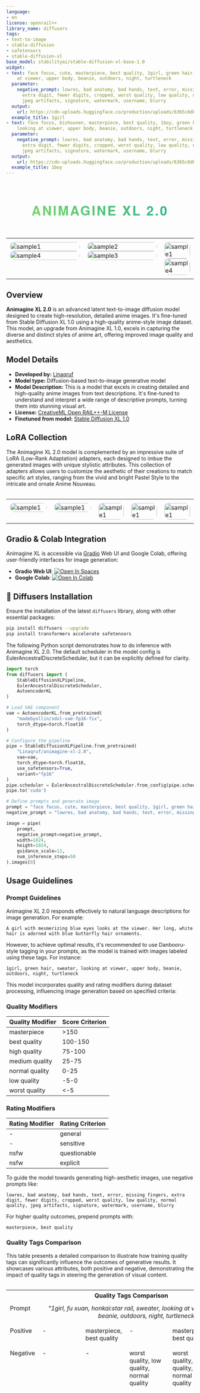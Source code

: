 ```yaml
---
language:
- en
license: openrail++
library_name: diffusers
tags:
- text-to-image
- stable-diffusion
- safetensors
- stable-diffusion-xl
base_model: stabilityai/stable-diffusion-xl-base-1.0
widget:
- text: face focus, cute, masterpiece, best quality, 1girl, green hair, sweater, looking
    at viewer, upper body, beanie, outdoors, night, turtleneck
  parameter:
    negative_prompt: lowres, bad anatomy, bad hands, text, error, missing fingers,
      extra digit, fewer digits, cropped, worst quality, low quality, normal quality,
      jpeg artifacts, signature, watermark, username, blurry
  output:
    url: https://cdn-uploads.huggingface.co/production/uploads/6365c8dbf31ef76df4042821/cR_r0k0CSapphAaFrkN1h.png
  example_title: 1girl
- text: face focus, bishounen, masterpiece, best quality, 1boy, green hair, sweater,
    looking at viewer, upper body, beanie, outdoors, night, turtleneck
  parameter:
    negative_prompt: lowres, bad anatomy, bad hands, text, error, missing fingers,
      extra digit, fewer digits, cropped, worst quality, low quality, normal quality,
      jpeg artifacts, signature, watermark, username, blurry
  output:
    url: https://cdn-uploads.huggingface.co/production/uploads/6365c8dbf31ef76df4042821/EteXoZZN4SwlkqfbPpNak.png
  example_title: 1boy
---
```


<style>
  .title-container {
    display: flex;
    justify-content: center;
    align-items: center;
    height: 100vh; /* Adjust this value to position the title vertically */
  }
  
  .title {
    font-size: 2.5em;
    text-align: center;
    color: #333;
    font-family: 'Helvetica Neue', sans-serif;
    text-transform: uppercase;
    letter-spacing: 0.1em;
    padding: 0.5em 0;
    background: transparent;
  }
  
  .title span {
    background: -webkit-linear-gradient(45deg, #7ed56f, #28b485);
    -webkit-background-clip: text;
    -webkit-text-fill-color: transparent;
  }
  
  .custom-table {
    table-layout: fixed;
    width: 100%;
    border-collapse: collapse;
    margin-top: 2em;
  }
  
  .custom-table td {
    width: 50%;
    vertical-align: top;
    padding: 10px;
    box-shadow: 0px 0px 0px 0px rgba(0, 0, 0, 0.15);
  }

  .custom-image-container {
    position: relative;
    width: 100%;
    margin-bottom: 0em;
    overflow: hidden;
    border-radius: 10px;
    transition: transform .7s;
    /* Smooth transition for the container */
  }

  .custom-image-container:hover {
    transform: scale(1.05);
    /* Scale the container on hover */
  }

  .custom-image {
    width: 100%;
    height: auto;
    object-fit: cover;
    border-radius: 10px;
    transition: transform .7s;
    margin-bottom: 0em;
  }

  .nsfw-filter {
    filter: blur(8px); /* Apply a blur effect */
    transition: filter 0.3s ease; /* Smooth transition for the blur effect */
  }

  .custom-image-container:hover .nsfw-filter {
    filter: none; /* Remove the blur effect on hover */
  }
  
  .overlay {
    position: absolute;
    bottom: 0;
    left: 0;
    right: 0;
    color: white;
    width: 100%;
    height: 40%;
    display: flex;
    flex-direction: column;
    justify-content: center;
    align-items: center;
    font-size: 1vw;
    font-style: bold;
    text-align: center;
    opacity: 0;
    /* Keep the text fully opaque */
    background: linear-gradient(0deg, rgba(0, 0, 0, 0.8) 60%, rgba(0, 0, 0, 0) 100%);
    transition: opacity .5s;
  }
  .custom-image-container:hover .overlay {
    opacity: 1;
    /* Make the overlay always visible */
  }
  .overlay-text {
    background: linear-gradient(45deg, #7ed56f, #28b485);
    -webkit-background-clip: text;
    color: transparent;
    /* Fallback for browsers that do not support this effect */
    text-shadow: 2px 2px 4px rgba(0, 0, 0, 0.7);
    /* Enhanced text shadow for better legibility */
    
  .overlay-subtext {
    font-size: 0.75em;
    margin-top: 0.5em;
    font-style: italic;
  }
    
  .overlay,
  .overlay-subtext {
    text-shadow: 2px 2px 4px rgba(0, 0, 0, 0.5);
  }
    
</style>

<h1 class="title">
  <span>Animagine XL 2.0</span>
</h1>
<table class="custom-table">
  <tr>
    <td>
      <div class="custom-image-container">
        <img class="custom-image" src="https://cdn-uploads.huggingface.co/production/uploads/6365c8dbf31ef76df4042821/fmkK9WYAPgwbrDcKOybBZ.png" alt="sample1">
      </div>
      <div class="custom-image-container">
        <img class="custom-image" src="https://cdn-uploads.huggingface.co/production/uploads/6365c8dbf31ef76df4042821/TFaH_13XbFh0_NSn4Tzav.png" alt="sample4">
      </div>
    </td>
    <td>
      <div class="custom-image-container">
        <img class="custom-image" src="https://cdn-uploads.huggingface.co/production/uploads/6365c8dbf31ef76df4042821/twkZ4xvmUBTWZZ88DG0v-.png" alt="sample2">
      </div>
      <div class="custom-image-container">
        <img class="custom-image" src="https://cdn-uploads.huggingface.co/production/uploads/6365c8dbf31ef76df4042821/5LyRRqLwt73u-eOy1HZ_7.png" alt="sample3">
    </td>
    <td>
      <div class="custom-image-container">
        <img class="custom-image" src="https://cdn-uploads.huggingface.co/production/uploads/6365c8dbf31ef76df4042821/f8aLXc_Slewo7iVxlE246.png" alt="sample1">
      </div>
      <div class="custom-image-container">
        <img class="custom-image" src="https://cdn-uploads.huggingface.co/production/uploads/6365c8dbf31ef76df4042821/PYI5I7VR_zdEZUidn8fIr.png" alt="sample4">
      </div>
    </td>
  </tr>
</table>

## Overview 

**Animagine XL 2.0** is an advanced latent text-to-image diffusion model designed to create high-resolution, detailed anime images. It's fine-tuned from Stable Diffusion XL 1.0 using a high-quality anime-style image dataset. This model, an upgrade from Animagine XL 1.0, excels in capturing the diverse and distinct styles of anime art, offering improved image quality and aesthetics.

## Model Details

- **Developed by:** [Linaqruf](https://github.com/Linaqruf)
- **Model type:** Diffusion-based text-to-image generative model
- **Model Description:** This is a model that excels in creating detailed and high-quality anime images from text descriptions. It's fine-tuned to understand and interpret a wide range of descriptive prompts, turning them into stunning visual art.
- **License:** [CreativeML Open RAIL++-M License](https://huggingface.co/stabilityai/stable-diffusion-2/blob/main/LICENSE-MODEL)
- **Finetuned from model:** [Stable Diffusion XL 1.0](https://huggingface.co/stabilityai/stable-diffusion-xl-base-1.0)

## LoRA Collection

The Animagine XL 2.0 model is complemented by an impressive suite of LoRA (Low-Rank Adaptation) adapters, each designed to imbue the generated images with unique stylistic attributes. This collection of adapters allows users to customize the aesthetic of their creations to match specific art styles, ranging from the vivid and bright Pastel Style to the intricate and ornate Anime Nouveau. 

<table class="custom-table">
  <tr>
    <td>
      <div class="custom-image-container">
        <a href="https://huggingface.co/Linaqruf/style-enhancer-xl-lora">
          <img class="custom-image" src="https://cdn-uploads.huggingface.co/production/uploads/6365c8dbf31ef76df4042821/7k2c5pW6zMpOiuW9kVsrs.png" alt="sample1">
          <div class="overlay"> Style Enhancer </div>
        </a>
      </div>
    </td>
    <td>
      <div class="custom-image-container">
        <a href="https://huggingface.co/Linaqruf/anime-detailer-xl-lora">
          <img class="custom-image" src="https://cdn-uploads.huggingface.co/production/uploads/6365c8dbf31ef76df4042821/2yAWKA84ux1wfzaMD3cNu.png" alt="sample1">
          <div class="overlay"> Anime Detailer </div>
        </a>
      </div>
    </td>
    <td>
      <div class="custom-image-container">
        <a href="https://huggingface.co/Linaqruf/sketch-style-xl-lora">
          <img class="custom-image" src="https://cdn-uploads.huggingface.co/production/uploads/6365c8dbf31ef76df4042821/Iv6h6wC4HTq0ue5UABe_W.png" alt="sample1">
          <div class="overlay"> Sketch Style </div>
        </a>
      </div>
    </td>
    <td>
      <div class="custom-image-container">
        <a href="https://huggingface.co/Linaqruf/pastel-style-xl-lora">
          <img class="custom-image" src="https://cdn-uploads.huggingface.co/production/uploads/6365c8dbf31ef76df4042821/0Bu6fj33VHC2rTXoD-anR.png" alt="sample1">
          <div class="overlay"> Pastel Style </div>
        </a>
      </div>
    </td>
    <td>
      <div class="custom-image-container">
        <a href="https://huggingface.co/Linaqruf/anime-nouveau-xl-lora">
          <img class="custom-image" src="https://cdn-uploads.huggingface.co/production/uploads/6365c8dbf31ef76df4042821/Mw_U_1VcrcBGt-i6Lu06d.png" alt="sample1">
          <div class="overlay"> Anime Nouveau </div>
        </a>
      </div>
    </td>
  </tr>
</table>

## Gradio & Colab Integration

Animagine XL is accessible via [Gradio](https://github.com/gradio-app/gradio) Web UI and Google Colab, offering user-friendly interfaces for image generation:

- **Gradio Web UI**: [![Open In Spaces](https://camo.githubusercontent.com/00380c35e60d6b04be65d3d94a58332be5cc93779f630bcdfc18ab9a3a7d3388/68747470733a2f2f696d672e736869656c64732e696f2f62616467652f25463025394625413425393725323048756767696e67253230466163652d5370616365732d626c7565)](https://huggingface.co/spaces/Linaqruf/Animagine-XL)
- **Google Colab**: [![Open In Colab](https://colab.research.google.com/assets/colab-badge.svg)](https://colab.research.google.com/#fileId=https%3A//huggingface.co/Linaqruf/animagine-xl/blob/main/Animagine_XL_demo.ipynb)

## 🧨 Diffusers Installation

Ensure the installation of the latest `diffusers` library, along with other essential packages:

```bash
pip install diffusers --upgrade
pip install transformers accelerate safetensors
```

The following Python script demonstrates how to do inference with Animagine XL 2.0. The default scheduler in the model config is EulerAncestralDiscreteScheduler, but it can be explicitly defined for clarity.

```py
import torch
from diffusers import (
    StableDiffusionXLPipeline, 
    EulerAncestralDiscreteScheduler,
    AutoencoderKL
)

# Load VAE component
vae = AutoencoderKL.from_pretrained(
    "madebyollin/sdxl-vae-fp16-fix", 
    torch_dtype=torch.float16
)

# Configure the pipeline
pipe = StableDiffusionXLPipeline.from_pretrained(
    "Linaqruf/animagine-xl-2.0", 
    vae=vae,
    torch_dtype=torch.float16, 
    use_safetensors=True, 
    variant="fp16"
)
pipe.scheduler = EulerAncestralDiscreteScheduler.from_config(pipe.scheduler.config)
pipe.to('cuda')

# Define prompts and generate image
prompt = "face focus, cute, masterpiece, best quality, 1girl, green hair, sweater, looking at viewer, upper body, beanie, outdoors, night, turtleneck"
negative_prompt = "lowres, bad anatomy, bad hands, text, error, missing fingers, extra digit, fewer digits, cropped, worst quality, low quality, normal quality, jpeg artifacts, signature, watermark, username, blurry"

image = pipe(
    prompt, 
    negative_prompt=negative_prompt, 
    width=1024,
    height=1024,
    guidance_scale=12,
    num_inference_steps=50
).images[0]

```

## Usage Guidelines

### Prompt Guidelines

Animagine XL 2.0 responds effectively to natural language descriptions for image generation. For example:
```
A girl with mesmerizing blue eyes looks at the viewer. Her long, white hair is adorned with blue butterfly hair ornaments.
```

However, to achieve optimal results, it's recommended to use Danbooru-style tagging in your prompts, as the model is trained with images labeled using these tags. For instance:
```
1girl, green hair, sweater, looking at viewer, upper body, beanie, outdoors, night, turtleneck
```

This model incorporates quality and rating modifiers during dataset processing, influencing image generation based on specified criteria:


### Quality Modifiers

| Quality Modifier | Score Criterion |
| ---------------- | --------------- |
| masterpiece      | >150            |
| best quality     | 100-150         |
| high quality     | 75-100          |
| medium quality   | 25-75           |
| normal quality   | 0-25            |
| low quality      | -5-0            |
| worst quality    | <-5             |

### Rating Modifiers

| Rating Modifier | Rating Criterion |
| --------------- | ---------------- |
| -               | general          |
| -               | sensitive        |
| nsfw            | questionable     |
| nsfw            | explicit         |

To guide the model towards generating high-aesthetic images, use negative prompts like:

```
lowres, bad anatomy, bad hands, text, error, missing fingers, extra digit, fewer digits, cropped, worst quality, low quality, normal quality, jpeg artifacts, signature, watermark, username, blurry
```
For higher quality outcomes, prepend prompts with:

```
masterpiece, best quality
```

### Quality Tags Comparison

This table presents a detailed comparison to illustrate how training quality tags can significantly influence the outcomes of generative results. It showcases various attributes, both positive and negative, demonstrating the impact of quality tags in steering the generation of visual content.

<table class="custom-table">
    <tr>
        <th colspan="6" align="center"> Quality Tags Comparison </th>
    </tr>
        <tr>
            <td colspan="1">Prompt</td>
            <td colspan="5" align="center" style="font-style: italic">"1girl, fu xuan, honkai:star rail, sweater, looking at viewer, upper body, beanie, outdoors, night, turtleneck"</td>
        </tr>
    <tr>
        <td>Positive</td>
        <td>-</td>
        <td>masterpiece, best quality</td>
        <td>-</td>
        <td>masterpiece, best quality</td>
        <td>masterpiece, best quality</td>
    </tr>
    <tr>
        <td>Negative</td>
        <td>-</td>
        <td>-</td>
        <td>worst quality, low quality, normal quality</td>
        <td>worst quality, low quality, normal quality</td>
        <td>lowres, bad anatomy, bad hands, text, error, missing fingers, extra digit, fewer digits, cropped, worst quality, low quality, normal quality, jpeg artifacts, signature, watermark, username, blurry</td>
    </tr>
    <tr>
        <td></td>
        <td>
            <div class="custom-image-container">
                <a href="https://cdn-uploads.huggingface.co/production/uploads/6365c8dbf31ef76df4042821/6Jgm3iii23ZMHVAJcR02u.png" target="_blank">
                    <img class="custom-image" src="https://cdn-uploads.huggingface.co/production/uploads/6365c8dbf31ef76df4042821/6Jgm3iii23ZMHVAJcR02u.png" alt="Comparison 1">
                </a>
            </div>
        </td>
        <td>
            <div class="custom-image-container">
                <a href="https://cdn-uploads.huggingface.co/production/uploads/6365c8dbf31ef76df4042821/vLYdEN3u5GnIaTDiPT-Nw.png" target="_blank">
                    <img class="custom-image" src="https://cdn-uploads.huggingface.co/production/uploads/6365c8dbf31ef76df4042821/vLYdEN3u5GnIaTDiPT-Nw.png" alt="Comparison 2">
                </a>
            </div>
        </td>
        <td>
            <div class="custom-image-container">
                <a href="https://cdn-uploads.huggingface.co/production/uploads/6365c8dbf31ef76df4042821/4jw_6xjEWmcqwPNFp6ktC.png" target="_blank">
                    <img class="custom-image" src="https://cdn-uploads.huggingface.co/production/uploads/6365c8dbf31ef76df4042821/4jw_6xjEWmcqwPNFp6ktC.png" alt="Comparison 3">
                </a>
            </div>
        </td>
        <td>
            <div class="custom-image-container">
                <a href="https://cdn-uploads.huggingface.co/production/uploads/6365c8dbf31ef76df4042821/x7SNaPLKJXm1ZtoKIYiHs.png" target="_blank">
                    <img class="custom-image" src="https://cdn-uploads.huggingface.co/production/uploads/6365c8dbf31ef76df4042821/x7SNaPLKJXm1ZtoKIYiHs.png" alt="Comparison 4">
                </a>
            </div>
        </td>
        <td>
            <div class="custom-image-container">
                <a href="https://cdn-uploads.huggingface.co/production/uploads/6365c8dbf31ef76df4042821/5HnkLvrahnqdL28_GegxI.png" target="_blank">
                    <img class="custom-image" src="https://cdn-uploads.huggingface.co/production/uploads/6365c8dbf31ef76df4042821/5HnkLvrahnqdL28_GegxI.png" alt="Comparison 5">
                </a>
            </div>
        </td>
    </tr>

</table>

## Examples
<table class="custom-table">
  <tr>
    <td>
      <div class="custom-image-container">
        <img class="custom-image" src="https://cdn-uploads.huggingface.co/production/uploads/6365c8dbf31ef76df4042821/m6BGzrJgYTb9QrZprVAqZ.png" alt="sample1">
        <div class="overlay" style="font-size: 1vw; font-style: bold;"> Twilight Contemplation <div class="overlay-subtext" style="font-size: 0.75em; font-style: italic;">"Stelle, Amidst Shooting Stars and Mountain Silhouettes"</div>
        </div>
      </div>
    </td>
  </tr>
</table>

<details>
  <summary>Generation Parameter</summary>
  <pre>
{
  "prompt": "cinematic photo (masterpiece), (best quality), (ultra-detailed), stelle, honkai: star rail, official art, 1girl, solo, gouache, starry sky, mountain, long hair, hoodie, shorts, sneakers, yellow eyes, tsurime, sitting on a rock, stargazing, milky way, shooting star, tranquil night., illustration, disheveled hair, detailed eyes, perfect composition, moist skin, intricate details, earrings . 35mm photograph, film, bokeh, professional, 4k, highly detailed",
  "negative_prompt": "drawing, painting, crayon, sketch, graphite, impressionist, noisy, blurry, soft, deformed, uglylongbody, lowres, bad anatomy, bad hands, missing fingers, pubic hair, extra digit, fewer digits, cropped, worst quality, low quality",
  "resolution": "832 x 1216",
  "guidance_scale": 12,
  "num_inference_steps": 50,
  "seed": 1082676886,
  "sampler": "Euler a",
  "enable_lcm": false,
  "sdxl_style": "Photographic",
  "quality_tags": "Heavy",
  "refine_prompt": false,
  "use_lora": null,
  "use_upscaler": {
    "upscale_method": "nearest-exact",
    "upscaler_strength": 0.55,
    "upscale_by": 1.5,
    "new_resolution": "1248 x 1824"
  },
  "datetime": "2023-11-25 06:42:21.342459"
}
  </pre>
</details>

<table class="custom-table">
  <tr>
    <td>
      <div class="custom-image-container">
        <img class="custom-image" src="https://cdn-uploads.huggingface.co/production/uploads/6365c8dbf31ef76df4042821/7f6BZyn1m30qHWFNLA8jM.png" alt="sample1">
        <div class="overlay" style="font-size: 1vw; font-style: bold;"> Serenade in Sunlight <div class="overlay-subtext" style="font-size: 0.75em; font-style: italic;">"Caelus, immersed in music, strums his guitar in a room bathed in soft afternoon light."</div>
        </div>
      </div>
    </td>
  </tr>
</table>

<details>
  <summary>Generation Parameter</summary>
  <pre>
{
  "prompt": "cinematic photo (masterpiece), (best quality), (ultra-detailed),  caelus, honkai: star rail, 1boy, solo, playing guitar, living room, grey hair, short hair, yellow eyes, downturned eyes, passionate expression, casual clothes, acoustic guitar, sheet music stand, carpet, couch, window, sitting pose, strumming guitar, eyes closed., illustration, disheveled hair, detailed eyes, perfect composition, moist skin, intricate details, earrings . 35mm photograph, film, bokeh, professional, 4k, highly detailed",
  "negative_prompt": "drawing, painting, crayon, sketch, graphite, impressionist, noisy, blurry, soft, deformed, uglylongbody, lowres, bad anatomy, bad hands, missing fingers, pubic hair, extra digit, fewer digits, cropped, worst quality, low quality",
  "resolution": "1216 x 832",
  "guidance_scale": 12,
  "num_inference_steps": 50,
  "seed": 1521939308,
  "sampler": "Euler a",
  "enable_lcm": false,
  "sdxl_style": "Photographic",
  "quality_tags": "Heavy",
  "refine_prompt": true,
  "use_lora": null,
  "use_upscaler": {
    "upscale_method": "nearest-exact",
    "upscaler_strength": 0.55,
    "upscale_by": 1.5,
    "new_resolution": "1824 x 1248"
  },
  "datetime": "2023-11-25 07:08:39.622020"
}
  </pre>
</details>

<table class="custom-table">
  <tr>
    <td>
      <div class="custom-image-container">
        <img class="custom-image" src="https://cdn-uploads.huggingface.co/production/uploads/6365c8dbf31ef76df4042821/eedrvT_hQjVb4rz5CmwOq.png" alt="sample1">
        <div class="overlay" style="font-size: 1vw; font-style: bold;"> Night Market Glow <div class="overlay-subtext" style="font-size: 0.75em; font-style: italic;">"Kafka serves up culinary delights, her smile as bright as the surrounding festival lights."</div>
        </div>
      </div>
    </td>
  </tr>
</table>

<details>
  <summary>Generation Parameter</summary>
  <pre>
{
  "prompt": "cinematic photo (masterpiece), (best quality), (ultra-detailed), 1girl, solo, kafka, enjoying a street food festival, dark purple hair, shoulder length, hair clip, blue eyes, upturned eyes, excited expression, casual clothes, food stalls, variety of cuisines, people, outdoor seating, string lights, standing pose, holding a plate of food, trying new dishes, laughing with friends, experiencing the vibrant food culture., illustration, disheveled hair, detailed eyes, perfect composition, moist skin, intricate details, earrings . 35mm photograph, film, bokeh, professional, 4k, highly detailed",
  "negative_prompt": "drawing, painting, crayon, sketch, graphite, impressionist, noisy, blurry, soft, deformed, uglylongbody, lowres, bad anatomy, bad hands, missing fingers, pubic hair, extra digit, fewer digits, cropped, worst quality, low quality",
  "resolution": "1216 x 832",
  "guidance_scale": 12,
  "num_inference_steps": 50,
  "seed": 1082676886,
  "sampler": "Euler a",
  "enable_lcm": false,
  "sdxl_style": "Photographic",
  "quality_tags": "Heavy",
  "refine_prompt": false,
  "use_lora": null,
  "use_upscaler": {
    "upscale_method": "nearest-exact",
    "upscaler_strength": 0.55,
    "upscale_by": 1.5,
    "new_resolution": "1824 x 1248"
  },
  "datetime": "2023-11-25 06:51:53.961466"
}
  </pre>
</details>

### Multi Aspect Resolution

This model supports generating images at the following dimensions:
| Dimensions      | Aspect Ratio    |
|-----------------|-----------------|
| 1024 x 1024     | 1:1 Square      |
| 1152 x 896      | 9:7             |
| 896 x 1152      | 7:9             |
| 1216 x 832      | 19:13           |
| 832 x 1216      | 13:19           |
| 1344 x 768      | 7:4 Horizontal  |
| 768 x 1344      | 4:7 Vertical    |
| 1536 x 640      | 12:5 Horizontal |
| 640 x 1536      | 5:12 Vertical   |

## Examples 


## Training and Hyperparameters

- **Animagine XL** was trained on a 1x A100 GPU with 80GB memory. The training process encompassed two stages:
  - **Feature Alignment Stage**: Utilized 170k images to acquaint the model with basic anime concepts.
  - **Aesthetic Tuning Stage**: Employed 83k high-quality synthetic datasets to refine the model's art style.

### Hyperparameters

- Global Epochs: 20
- Learning Rate: 1e-6
- Batch Size: 32
- Train Text Encoder: True
- Image Resolution: 1024 (2048 x 512)
- Mixed-Precision: fp16

*Note: The model's training configuration is subject to future enhancements.*

## Model Comparison (Animagine XL 1.0 vs Animagine XL 2.0)

### Image Comparison

In the second iteration (Animagine XL 2.0), we have addressed the 'broken neck' issue prevalent in poses like "looking back" and "from behind". Now, characters are consistently "looking at viewer" by default, enhancing the naturalism and accuracy of the generated images.

![image/png](https://cdn-uploads.huggingface.co/production/uploads/6365c8dbf31ef76df4042821/oSssetgmuLEV6RlaSC5Tr.png)

### Training Config

| Configuration Item    | Animagine XL 1.0   | Animagine XL 2.0        |
|-----------------------|--------------------|--------------------------|
| **GPU**               | A100 40G           | A100 80G                 |
| **Dataset**           | 8000 images        | 170k + 83k images        |
| **Global Epochs**     | Not Applicable     | 20                       |
| **Learning Rate**     | 4e-7               | 1e-6                     |
| **Batch Size**        | 16                 | 32                       |
| **Train Text Encoder**| False              | True                     |
| **Train Special Tags**| False              | True                     |
| **Image Resolution**  | 1024               | 1024                     |
| **Bucket Resolution** | 1024 x 256         | 2048 x 512               |
| **Caption Dropout**   | 0.5                | 0                        |

## Direct Use

The Animagine XL 2.0 model, with its advanced text-to-image diffusion capabilities, is highly versatile and can be applied in various fields:

- **Art and Design:** This model is a powerful tool for artists and designers, enabling the creation of unique and high-quality anime-style artworks. It can serve as a source of inspiration and a means to enhance creative processes.
- **Education:** In educational contexts, Animagine XL 2.0 can be used to develop engaging visual content, assisting in teaching concepts related to art, technology, and media.
- **Entertainment and Media:** The model's ability to generate detailed anime images makes it ideal for use in animation, graphic novels, and other media production, offering a new avenue for storytelling.
- **Research:** Academics and researchers can leverage Animagine XL 2.0 to explore the frontiers of AI-driven art generation, study the intricacies of generative models, and assess the model's capabilities and limitations.
- **Personal Use:** Anime enthusiasts can use Animagine XL 2.0 to bring their imaginative concepts to life, creating personalized artwork based on their favorite genres and styles.

## Limitations

The Animagine XL 2.0 model, while advanced in its capabilities, has certain limitations that users should be aware of:

- **Style Bias:** The model exhibits a bias towards a specific art style, as it was fine-tuned using approximately 80,000 images with a similar aesthetic. This may limit the diversity in the styles of generated images.
- **Rendering Challenges:** There are occasional inaccuracies in rendering hands or feet, which may not always be depicted with high fidelity.
- **Realism Constraint:** Animagine XL 2.0 is not designed for generating realistic images, given its focus on anime-style content.
- **Natural Language Limitations:** The model may not perform optimally when prompted with natural language descriptions, as it is tailored more towards anime-specific terminologies and styles.
- **Dataset Scope:** Currently, the model is primarily effective in generating content related to the 'Honkai' series and 'Genshin Impact' due to the dataset's scope. Expansion to include more diverse concepts is planned for future iterations.
- **NSFW Content Generation:** The model is not proficient in generating NSFW content, as it was not a focus during the training process, aligning with the intention to promote safe and appropriate content generation.

## Acknowledgements

We extend our gratitude to:

- **Chai AI:** For the open-source grant ([Chai AI](https://www.chai-research.com/)) supporting our research.
- **Kohya SS:** For providing the essential training script.
- **Camenduru Server Community:** For invaluable insights and support.
- **NovelAI:** For inspiring the Quality Tags feature.
- **Waifu DIffusion Team:** for inspiring the optimal training pipeline with bigger datasets.
- **Shadow Lilac:** For the image classification model ([shadowlilac/aesthetic-shadow](https://huggingface.co/shadowlilac/aesthetic-shadow)) crucial in our quality assessment process.

<h1 class="title">
  <span>Anything you can Imagine!</span>
</h1>
